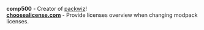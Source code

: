 **comp500** - Creator of [packwiz](https://packwiz.infra.link)!  
**[choosealicense.com](https://github.com/github/choosealicense.com)** - Provide licenses overview when changing modpack licenses.
